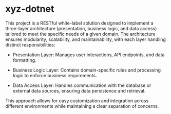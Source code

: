 # xyz-dotnet
This project is a RESTful white-label solution designed to implement a three-layer architecture (presentation, business logic, and data access) tailored to meet the specific needs of a given domain. The architecture ensures modularity, scalability, and maintainability, with each layer handling distinct responsibilities:

- Presentation Layer: Manages user interactions, API endpoints, and data formatting.

- Business Logic Layer: Contains domain-specific rules and processing logic to enforce business requirements.

- Data Access Layer: Handles communication with the database or external data sources, ensuring data persistence and retrieval.

This approach allows for easy customization and integration across different environments while maintaining a clear separation of concerns.
